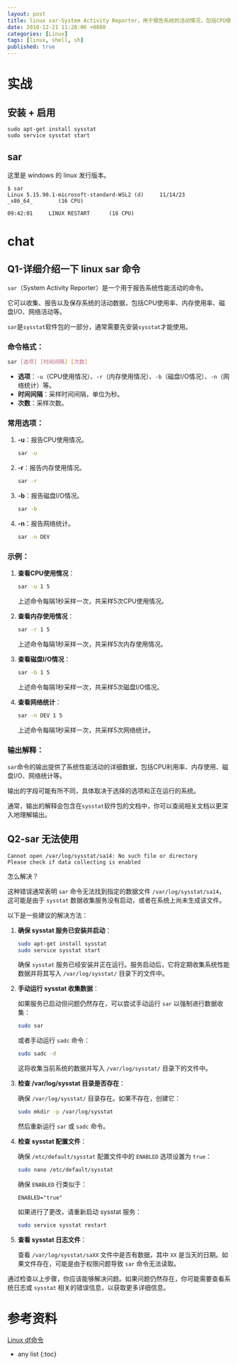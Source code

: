 ```yaml
---
layout: post
title: linux sar-System Activity Reporter，用于报告系统的活动情况，包括CPU使用率、内存使用率、磁盘活动等
date: 2018-12-21 11:28:06 +0800
categories: [Linux]
tags: [linux, shell, sh]
published: true
---
```


# 实战

## 安装 + 启用

```
sudo apt-get install sysstat
sudo service sysstat start
```

## sar

这里是 windows 的 linux 发行版本。

```
$ sar
Linux 5.15.90.1-microsoft-standard-WSL2 (d)     11/14/23        _x86_64_        (16 CPU)

09:42:01     LINUX RESTART      (16 CPU)
```



# chat

## Q1-详细介绍一下 linux sar 命令

`sar`（System Activity Reporter）是一个用于报告系统性能活动的命令。

它可以收集、报告以及保存系统的活动数据，包括CPU使用率、内存使用率、磁盘I/O、网络活动等。

`sar`是`sysstat`软件包的一部分，通常需要先安装`sysstat`才能使用。

### 命令格式：

```bash
sar [选项] [时间间隔] [次数]
```

- **选项**：`-u`（CPU使用情况）、`-r`（内存使用情况）、`-b`（磁盘I/O情况）、`-n`（网络统计）等。
- **时间间隔**：采样时间间隔，单位为秒。
- **次数**：采样次数。

### 常用选项：

1. **-u**：报告CPU使用情况。
   ```bash
   sar -u
   ```

2. **-r**：报告内存使用情况。
   ```bash
   sar -r
   ```

3. **-b**：报告磁盘I/O情况。
   ```bash
   sar -b
   ```

4. **-n**：报告网络统计。
   ```bash
   sar -n DEV
   ```

### 示例：

1. **查看CPU使用情况**：
   ```bash
   sar -u 1 5
   ```
   上述命令每隔1秒采样一次，共采样5次CPU使用情况。

2. **查看内存使用情况**：
   ```bash
   sar -r 1 5
   ```
   上述命令每隔1秒采样一次，共采样5次内存使用情况。

3. **查看磁盘I/O情况**：
   ```bash
   sar -b 1 5
   ```
   上述命令每隔1秒采样一次，共采样5次磁盘I/O情况。

4. **查看网络统计**：
   ```bash
   sar -n DEV 1 5
   ```
   上述命令每隔1秒采样一次，共采样5次网络统计。

### 输出解释：

`sar`命令的输出提供了系统性能活动的详细数据，包括CPU利用率、内存使用、磁盘I/O、网络统计等。

输出的字段可能有所不同，具体取决于选择的选项和正在运行的系统。

通常，输出的解释会包含在`sysstat`软件包的文档中，你可以查阅相关文档以更深入地理解输出。

## Q2-sar 无法使用

```
Cannot open /var/log/sysstat/sa14: No such file or directory
Please check if data collecting is enabled
```

怎么解决？

这种错误通常表明 `sar` 命令无法找到指定的数据文件 `/var/log/sysstat/sa14`，这可能是由于 `sysstat` 数据收集服务没有启动，或者在系统上尚未生成该文件。

以下是一些建议的解决方法：

1. **确保 sysstat 服务已安装并启动**：

    ```bash
    sudo apt-get install sysstat
    sudo service sysstat start
    ```

    确保 `sysstat` 服务已经安装并正在运行。服务启动后，它将定期收集系统性能数据并将其写入 `/var/log/sysstat/` 目录下的文件中。

2. **手动运行 sysstat 收集数据**：

    如果服务已启动但问题仍然存在，可以尝试手动运行 `sar` 以强制进行数据收集：

    ```bash
    sudo sar
    ```

    或者手动运行 `sadc` 命令：

    ```bash
    sudo sadc -d
    ```

    这将收集当前系统的数据并写入 `/var/log/sysstat/` 目录下的文件中。

3. **检查 /var/log/sysstat 目录是否存在**：

    确保 `/var/log/sysstat/` 目录存在。如果不存在，创建它：

    ```bash
    sudo mkdir -p /var/log/sysstat
    ```

    然后重新运行 `sar` 或 `sadc` 命令。

4. **检查 sysstat 配置文件**：

    确保 `/etc/default/sysstat` 配置文件中的 `ENABLED` 选项设置为 `true`：

    ```bash
    sudo nano /etc/default/sysstat
    ```

    确保 `ENABLED` 行类似于：

    ```plaintext
    ENABLED="true"
    ```

    如果进行了更改，请重新启动 sysstat 服务：

    ```bash
    sudo service sysstat restart
    ```

5. **查看 sysstat 日志文件**：

    查看 `/var/log/sysstat/saXX` 文件中是否有数据，其中 `XX` 是当天的日期。如果文件存在，可能是由于权限问题导致 `sar` 命令无法读取。

通过检查以上步骤，你应该能够解决问题。如果问题仍然存在，你可能需要查看系统日志或 `sysstat` 相关的错误信息，以获取更多详细信息。

# 参考资料

[Linux df命令](https://www.runoob.com/linux/linux-comm-df.html)

* any list
{:toc}